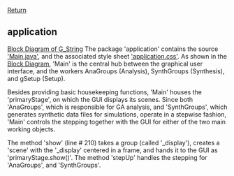 
[Return](Block_Diagram.md)
## application ##
[Block Diagram of G_String](img/block.png)
The package 'application' contains the source ['Main.java'](../../../blob/main/workbench/GS_L/src/application/Main.java), and the associated style sheet ['application.css'](../../../blob/main/workbench/GS_L/src/application/applivation.css). As shown in the [Block Diagram](img/block.png), 'Main' is the central hub between the graphical user interface, and the workers AnaGroups (Analysis), SynthGroups (Synthesis), and gSetup (Setup).

Besides providing basic housekeeping functions, 'Main' houses the 'primaryStage', on which the GUI displays its scenes. Since both 'AnaGroups', which is responsible for GA analysis, and 'SynthGroups', which generates synthetic data files for simulations, operate in a stepwise fashion, 'Main' controls the stepping together with the GUI for either of the two main working objects.

The method 'show' (line # 210) takes a group (called '_display'), creates a 'scene' with the '_display' centered in a frame, and hands it to the GUI as 'primaryStage.show()'. The method 'stepUp' handles the stepping for 'AnaGroups', and 'SynthGroups'.

